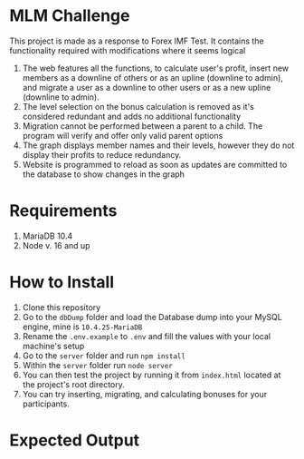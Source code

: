 # MLM Challenge

This project is made as a response to Forex IMF Test. It contains the functionality required with modifications where it seems logical

1. The web features all the functions, to calculate user's profit, insert new members as a downline of others or as an upline (downline to admin), and migrate a user as a downline to other users or as a new upline (downline to admin).
2. The level selection on the bonus calculation is removed as it's considered redundant and adds no additional functionality
3. Migration cannot be performed between a parent to a child. The program will verify and offer only valid parent options
4. The graph displays member names and their levels, however they do not display their profits to reduce redundancy.
5. Website is programmed to reload as soon as updates are committed to the database to show changes in the graph

# Requirements

1. MariaDB 10.4 
2. Node v. 16 and up

# How to Install

1. Clone this repository
2. Go to the `dbDump` folder and load the Database dump into your MySQL engine, mine is `10.4.25-MariaDB`
3. Rename the `.env.example` to `.env` and fill the values with your local machine's setup
3. Go to the `server` folder and run `npm install`
4. Within the `server` folder run `node server`
5. You can then test the project by running it from `index.html` located at the project's root directory.
6. You can try inserting, migrating, and calculating bonuses for your participants.

# Expected Output